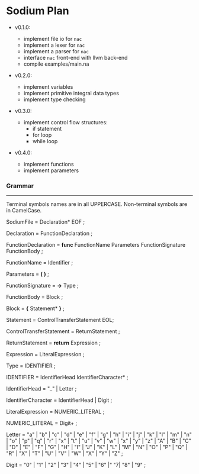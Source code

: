# Sodium Plan

- v0.1.0:
  - implement file io for `nac`
  - implement a lexer for `nac`
  - implement a parser for `nac`
  - interface `nac` front-end with llvm back-end
  - compile examples/main.na

- v0.2.0:
  - implement variables
  - implement primitive integral data types
  - implement type checking

- v0.3.0:
  - implement control flow structures:
    - if statement
    - for loop
    - while loop

- v0.4.0:
  - implement functions
  - implement parameters

### Grammar
---

Terminal symbols names are in all UPPERCASE.
Non-terminal symbols are in CamelCase.

SodiumFile = Declaration* EOF ;

Declaration = FunctionDeclaration ;

FunctionDeclaration = **func** FunctionName Parameters FunctionSignature FunctionBody ;

FunctionName = Identifier ;

Parameters = **(** **)** ;

FunctionSignature = **->** Type ;

FunctionBody = Block ;

Block = **{** Statement* **}** ;

Statement = ControlTransferStatement EOL;

ControlTransferStatement = ReturnStatement ;

ReturnStatement = **return** Expression ;

Expression = LiteralExpression ;

Type = IDENTIFIER ;

IDENTIFIER = IdentifierHead IdentifierCharacter* ;

IdentifierHead = "_" | Letter ;

IdentifierCharacter = IdentifierHead | Digit ;

LiteralExpression = NUMERIC_LITERAL ;

NUMERIC_LITERAL = Digit+ ;

Letter =
    "a" | "b" | "c" | "d" | "e" | "f" | "g" | "h" | "i" | "j" | "k" | "l" | "m" | "n" | "o" | "p" | "q" | "r" | "x" | "t" | "u" | "v" | "w" | "x" | "y" | "z" | "A" | "B" | "C" | "D" | "E" | "F" | "G" | "H" | "I" | "J" | "K" | "L" | "M" | "N" | "O" | "P" | "Q" | "R" | "X" | "T" | "U" | "V" | "W" | "X" | "Y" | "Z" ;

Digit = "0" | "1" | "2" | "3" | "4" | "5" | "6" |" "7| "8" | "9" ;

